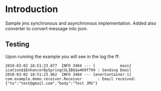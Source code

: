 # Introduction
Sample jms synchronous and asynchronous implementation. Added also converter to convert message into json.

## Testing
Upon running the example you will see in the log the ff:
```
2018-03-02 18:51:23.877  INFO 3484 --- [           main] ication$$EnhancerBySpringCGLIB$$a469f799 : Sending Email
2018-03-02 18:51:23.962  INFO 3484 --- [enerContainer-1] com.example.demo.receiver.Receiver       : Email received: {"to":"test@gmail.com","body":"Test JMS"}
```
